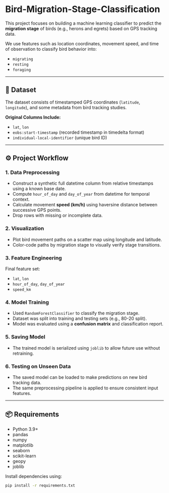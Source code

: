 # Bird-Migration-Stage-Classification

This project focuses on building a machine learning classifier to predict the **migration stage** of birds (e.g., herons and egrets) based on GPS tracking data.

We use features such as location coordinates, movement speed, and time of observation to classify bird behavior into:
- `migrating`
- `resting`
- `foraging`

---

## 📁 Dataset

The dataset consists of timestamped GPS coordinates (`latitude`, `longitude`), and some metadata from bird tracking studies.

**Original Columns Include:**
- `lat`, `lon`
- `eobs:start-timestamp` (recorded timestamp in timedelta format)
- `individual-local-identifier` (unique bird ID)

---

## ⚙️ Project Workflow

### **1. Data Preprocessing**
- Construct a synthetic full datetime column from relative timestamps using a known base date.
- Compute `hour_of_day` and `day_of_year` from datetime for temporal context.
- Calculate movement **speed (km/h)** using haversine distance between successive GPS points.
- Drop rows with missing or incomplete data.

### **2. Visualization**
- Plot bird movement paths on a scatter map using longitude and latitude.
- Color-code paths by migration stage to visually verify stage transitions.

### **3. Feature Engineering**
Final feature set:
- `lat`, `lon`
- `hour_of_day`, `day_of_year`
- `speed_km`

### **4. Model Training**
- Used `RandomForestClassifier` to classify the migration stage.
- Dataset was split into training and testing sets (e.g., 80-20 split).
- Model was evaluated using a **confusion matrix** and classification report.

### **5. Saving Model**
- The trained model is serialized using `joblib` to allow future use without retraining.

### **6. Testing on Unseen Data**
- The saved model can be loaded to make predictions on new bird tracking data.
- The same preprocessing pipeline is applied to ensure consistent input features.

---

## 📦 Requirements

- Python 3.9+
- pandas
- numpy
- matplotlib
- seaborn
- scikit-learn
- geopy
- joblib

Install dependencies using:

```bash
pip install -r requirements.txt
